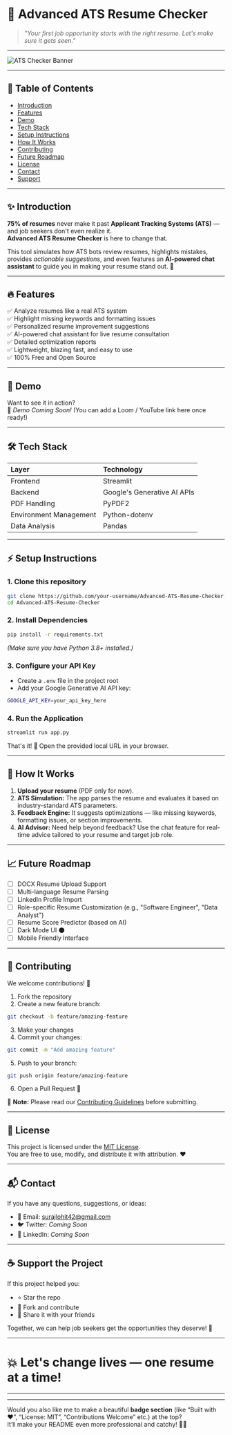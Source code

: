 # 🚀 Advanced ATS Resume Checker

> *"Your first job opportunity starts with the right resume. Let's make sure it gets seen."*  

---

![ATS Checker Banner](https://github.com/user-attachments/assets/f915239c-efa0-40dd-967d-d72fc0506ca0)

---

## 📖 Table of Contents

- [Introduction](#introduction)
- [Features](#features)
- [Demo](#demo)
- [Tech Stack](#tech-stack)
- [Setup Instructions](#setup-instructions)
- [How It Works](#how-it-works)
- [Contributing](#contributing)
- [Future Roadmap](#future-roadmap)
- [License](#license)
- [Contact](#contact)
- [Support](#support-the-project)

---

## ✨ Introduction

**75% of resumes** never make it past **Applicant Tracking Systems (ATS)** — and job seekers don't even realize it.  
**Advanced ATS Resume Checker** is here to change that.  

This tool simulates how ATS bots review resumes, highlights mistakes, provides *actionable suggestions*, and even features an **AI-powered chat assistant** to guide you in making your resume stand out. 🚀

---

## 🔥 Features

✅ Analyze resumes like a real ATS system  
✅ Highlight missing keywords and formatting issues  
✅ Personalized resume improvement suggestions  
✅ AI-powered chat assistant for live resume consultation  
✅ Detailed optimization reports  
✅ Lightweight, blazing fast, and easy to use  
✅ 100% Free and Open Source  

---

## 🎥 Demo

Want to see it in action?  
🚀 *Demo Coming Soon!* (You can add a Loom / YouTube link here once ready!)

---

## 🛠 Tech Stack

| Layer    | Technology  |
|:---------|:------------|
| Frontend | Streamlit   |
| Backend  | Google's Generative AI APIs |
| PDF Handling | PyPDF2 |
| Environment Management | Python-dotenv |
| Data Analysis | Pandas |

---

## ⚡ Setup Instructions

### 1. Clone this repository

```bash
git clone https://github.com/your-username/Advanced-ATS-Resume-Checker.git
cd Advanced-ATS-Resume-Checker
```

### 2. Install Dependencies

```bash
pip install -r requirements.txt
```

*(Make sure you have Python 3.8+ installed.)*

### 3. Configure your API Key

- Create a `.env` file in the project root
- Add your Google Generative AI API key:

```bash
GOOGLE_API_KEY=your_api_key_here
```

### 4. Run the Application

```bash
streamlit run app.py
```

That's it! 🚀 Open the provided local URL in your browser.

---

## 🧠 How It Works

1. **Upload your resume** (PDF only for now).
2. **ATS Simulation:** The app parses the resume and evaluates it based on industry-standard ATS parameters.
3. **Feedback Engine:** It suggests optimizations — like missing keywords, formatting issues, or section improvements.
4. **AI Advisor:** Need help beyond feedback? Use the chat feature for real-time advice tailored to your resume and target job role.

---

## 📈 Future Roadmap

- [ ] DOCX Resume Upload Support
- [ ] Multi-language Resume Parsing
- [ ] LinkedIn Profile Import
- [ ] Role-specific Resume Customization (e.g., "Software Engineer", "Data Analyst")
- [ ] Resume Score Predictor (based on AI)
- [ ] Dark Mode UI 🌑
- [ ] Mobile Friendly Interface

---

## 🤝 Contributing

We welcome contributions! 💙

1. Fork the repository
2. Create a new feature branch:

```bash
git checkout -b feature/amazing-feature
```

3. Make your changes
4. Commit your changes:

```bash
git commit -m "Add amazing feature"
```

5. Push to your branch:

```bash
git push origin feature/amazing-feature
```

6. Open a Pull Request 🚀

🔔 **Note:** Please read our [Contributing Guidelines](CONTRIBUTING.md) before submitting.

---

## 📄 License

This project is licensed under the [MIT License](LICENSE).  
You are free to use, modify, and distribute it with attribution. ❤️

---

## 📬 Contact

If you have any questions, suggestions, or ideas:

- 📧 Email: [surajlohit42@gmail.com](mailto:surajlohit42@gmail.com)
- 🐦 Twitter: *Coming Soon*  
- 💼 LinkedIn: *Coming Soon*  

---

## ☕ Support the Project

If this project helped you:

- ⭐ Star the repo
- 🍴 Fork and contribute
- 💬 Share it with your friends

Together, we can help job seekers get the opportunities they deserve! 🌟

---

# 💥 Let's change lives — one resume at a time!

---

---
Would you also like me to make a beautiful **badge section** (like “Built with ❤️”, “License: MIT”, “Contributions Welcome” etc.) at the top?  
It’ll make your README even more professional and catchy! 🚀🎯  
